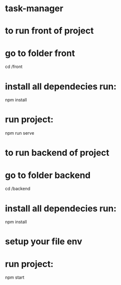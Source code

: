 # task-manager
# 
#
# to run front of project 
# 
#
# go to folder front 
cd /front
# 
#
# install all dependecies run: 
npm install
# 
#
# run project:
npm run serve

# 
#
# to run backend of project 
# 
#
# go to folder backend 
cd /backend
# 
#
# install all dependecies run: 
npm install
# setup your file env 
# 
#
# run project:
npm start
